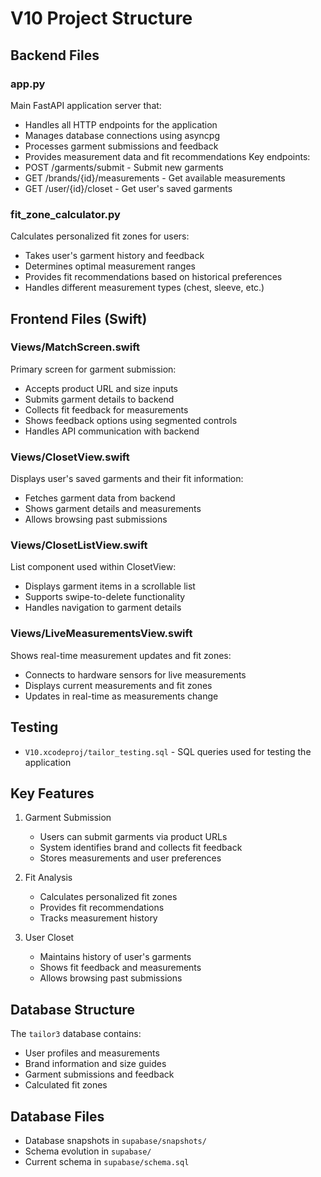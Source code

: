 # V10 Project Structure

## Backend Files

### app.py
Main FastAPI application server that:
- Handles all HTTP endpoints for the application
- Manages database connections using asyncpg
- Processes garment submissions and feedback
- Provides measurement data and fit recommendations
Key endpoints:
- POST /garments/submit - Submit new garments
- GET /brands/{id}/measurements - Get available measurements
- GET /user/{id}/closet - Get user's saved garments

### fit_zone_calculator.py
Calculates personalized fit zones for users:
- Takes user's garment history and feedback
- Determines optimal measurement ranges
- Provides fit recommendations based on historical preferences
- Handles different measurement types (chest, sleeve, etc.)

## Frontend Files (Swift)

### Views/MatchScreen.swift
Primary screen for garment submission:
- Accepts product URL and size inputs
- Submits garment details to backend
- Collects fit feedback for measurements
- Shows feedback options using segmented controls
- Handles API communication with backend

### Views/ClosetView.swift
Displays user's saved garments and their fit information:
- Fetches garment data from backend
- Shows garment details and measurements
- Allows browsing past submissions

### Views/ClosetListView.swift
List component used within ClosetView:
- Displays garment items in a scrollable list
- Supports swipe-to-delete functionality
- Handles navigation to garment details

### Views/LiveMeasurementsView.swift
Shows real-time measurement updates and fit zones:
- Connects to hardware sensors for live measurements
- Displays current measurements and fit zones
- Updates in real-time as measurements change

## Testing
- `V10.xcodeproj/tailor_testing.sql` - SQL queries used for testing the application

## Key Features
1. Garment Submission
   - Users can submit garments via product URLs
   - System identifies brand and collects fit feedback
   - Stores measurements and user preferences

2. Fit Analysis
   - Calculates personalized fit zones
   - Provides fit recommendations
   - Tracks measurement history

3. User Closet
   - Maintains history of user's garments
   - Shows fit feedback and measurements
   - Allows browsing past submissions

## Database Structure
The `tailor3` database contains:
- User profiles and measurements
- Brand information and size guides
- Garment submissions and feedback
- Calculated fit zones

## Database Files
- Database snapshots in `supabase/snapshots/`
- Schema evolution in `supabase/`
- Current schema in `supabase/schema.sql`